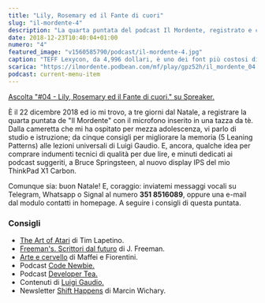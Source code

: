 ```yaml
---
title: "Lily, Rosemary ed il Fante di cuori"
slug: "il-mordente-4"
description: "La quarta puntata del podcast Il Mordente, registrato e curato da Riccardo Palombo."
date: 2018-12-23T10:40:04+01:00
numero: "4"
featured_image: "v1560585790/podcast/il-mordente-4.jpg"
caption: "TEFF Lexycon, da 4,996 dollari, è uno dei font più costosi di sempre."
scarica: "https://ilmordente.podbean.com/mf/play/gpz52h/il_mordente_04.mp3"
podcast: current-menu-item
---
```


<a class="spreaker-player" href="https://www.spreaker.com/episode/16551850" data-resource="episode_id=16551850" data-width="100%" data-height="200" data-theme="light" data-playlist="false" data-playlist-continuous="false" data-autoplay="false" data-live-autoplay="false" data-chapters-image="true" data-episode-image-position="right" data-hide-logo="false" data-hide-likes="false" data-hide-comments="false" data-hide-sharing="false" >Ascolta "#04 - Lily, Rosemary ed il Fante di cuori." su Spreaker.</a>

È il 22 dicembre 2018 ed io mi trovo, a tre giorni dal Natale, a registrare la quarta puntata de "Il Mordente" con il microfono inserito in una tazza da tè. Dalla cameretta che mi ha ospitato per mezza adolescenza, vi parlo di studio e istruzione; da cinque consigli per migliorare la memoria (5 Leaning Patterns) alle lezioni universali di Luigi Gaudio. E, ancora, qualche idea per comprare indumenti tecnici di qualità per due lire, e minuti dedicati ai podcast suggeriti, a Bruce Springsteen, al nuovo display IPS del mio ThinkPad X1 Carbon.

Comunque sia: buon Natale! E, coraggio: inviatemi messaggi vocali su Telegram, Whatsapp o Signal al numero **351 8516089**, oppure una e-mail dal modulo contatti in homepage. A seguire i consigli di questa puntata.

### Consigli
<ul>
<li><a class="text-info" href="https://amzn.to/2Rja7T8" target="_blank" rel="nofollow" title="Vedi il libro Art of Atari su Amazon">The Art of Atari</a> di Tim Lapetino.</li>
<li><a class="text-info" href="https://amzn.to/2QOI7HQ" target="_blank" rel="nofollow" title="Vedi il libro Scrittura dal futuro su Amazon">Freeman's. Scrittori dal futuro</a> di J. Freeman.</li>
<li><a class="text-info" href="https://amzn.to/2QPdy4O" target="_blank" rel="nofollow" title="Vedi il libro Arte e Cervello su Amazon">Arte e cervello</a> di Maffei e Fiorentini.</li>
<li>Podcast <a class="text-info" href="https://www.codenewbie.org/" target="_blank" title="Vedi Podcast Code Newbie">Code Newbie.</a></li>
<li>Podcast <a class="text-info" href="https://developertea.com/" target="_blank" title="Vedi Podcast Developer Tea">Developer Tea.</a></li>
<li>Contenuti di <a class="text-info" href="https://gaudio.org/" target="_blank" title="Vai al sito di Luigi Gaudio">Luigi Gaudio.</a></li>
<li>Newsletter <a class="text-info" href="https://www.getrevue.co/profile/shift-happens" target="_blank" title="Newsletter Shift Happens">Shift Happens</a> di Marcin Wichary.</li>
</ul>